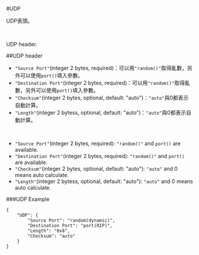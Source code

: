 #UDP

UDP表頭。

</br>

UDP header.

##UDP header
* ```"Source Port"```(integer 2 bytes, required)：可以用```"random()"```取得亂數，另外可以使用```port()```填入參數。
* ```"Destination Port"```(integer 2 bytes, required)：可以用```"random()"```取得亂數，另外可以使用```port()```填入參數。
* ```"Checksum"```(integer 2 bytes, optional, default: "auto")：```"auto"```與0都表示自動計算。
* ```"Length"```(integer 2 bytess, optional, default: "auto")：```"auto"```與0都表示自動計算。

</br>

* ```"Source Port"```(integer 2 bytes, required): ```"random()"``` and ```port()``` are available.
* ```"Destination Port"```(integer 2 bytes, required): ```"random()"``` and ```port()``` are available.
* ```"Checksum"```(integer 2 bytes, optional, default: "auto"): ```"auto"``` and 0 means auto calculate.
* ```"Length"```(integer 2 bytess, optional, default: "auto"): ```"auto"``` and 0 means auto calculate.

###UDP Example

```
{
    "UDP": {
        "Source Port": "random(dynamic)",
        "Destination Port": "port(RIP)",
        "Length": "0x8",
        "Checksum": "auto"
    }
}
```